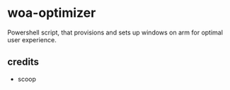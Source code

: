 # woa-optimizer

Powershell script, that provisions and sets up windows on arm for optimal user experience. 

## credits

- scoop